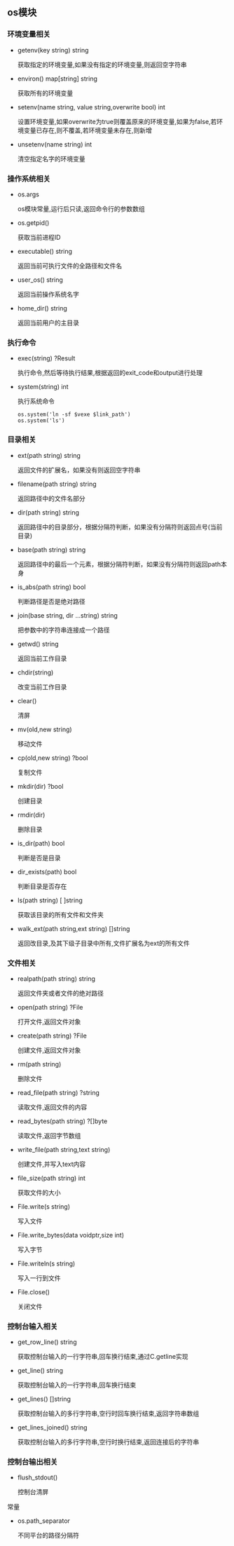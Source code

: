 ## os模块

### 环境变量相关

- getenv(key string) string    

    获取指定的环境变量,如果没有指定的环境变量,则返回空字符串

- environ() map[string] string

    获取所有的环境变量

- setenv(name string, value string,overwrite bool) int 

    设置环境变量,如果overwrite为true则覆盖原来的环境变量,如果为false,若环境变量已存在,则不覆盖,若环境变量未存在,则新增

- unsetenv(name string) int 

    清空指定名字的环境变量

### 操作系统相关

- os.args 			

    os模块常量,运行后只读,返回命令行的参数数组

- os.getpid()

    获取当前进程ID

- executable() string

    返回当前可执行文件的全路径和文件名

- user_os() string   

    返回当前操作系统名字

- home_dir() string

    返回当前用户的主目录

### 执行命令

- exec(string) ?Result 

    执行命令,然后等待执行结果,根据返回的exit_code和output进行处理

- system(string) int

  执行系统命令  
  
  ```
  os.system('ln -sf $vexe $link_path')
  os.system('ls')
  ```

### 目录相关

- ext(path string) string

    返回文件的扩展名，如果没有则返回空字符串

- filename(path string) string

    返回路径中的文件名部分

- dir(path string) string

    返回路径中的目录部分，根据分隔符判断，如果没有分隔符则返回点号(当前目录)

- base(path string) string

    返回路径中的最后一个元素，根据分隔符判断，如果没有分隔符则返回path本身

- is_abs(path string) bool

    判断路径是否是绝对路径

- join(base string, dir ...string) string

    把参数中的字符串连接成一个路径

- getwd() string

    返回当前工作目录

- chdir(string)

    改变当前工作目录

- clear() 

    清屏

- mv(old,new string)

    移动文件

- cp(old,new string) ?bool

    复制文件

- mkdir(dir) ?bool

    创建目录

- rmdir(dir)

    删除目录

- is_dir(path) bool

    判断是否是目录

- dir_exists(path) bool

    判断目录是否存在

- ls(path string) [ ]string

    获取该目录的所有文件和文件夹

- walk_ext(path string,ext string) []string

    返回改目录,及其下级子目录中所有,文件扩展名为ext的所有文件

### 文件相关

- realpath(path string) string

    返回文件夹或者文件的绝对路径

- open(path string) ?File 

    打开文件,返回文件对象

- create(path string) ?File

    创建文件,返回文件对象

- rm(path string)

    删除文件

- read_file(path string) ?string

  读取文件,返回文件的内容

- read_bytes(path string) ?[]byte

  读取文件,返回字节数组

- write_file(path string,text string) 

  创建文件,并写入text内容

- file_size(path string) int 

  获取文件的大小

- File.write(s string)

    写入文件

- File.write_bytes(data voidptr,size int)

    写入字节

- File.writeln(s string)

    写入一行到文件
- File.close()

  关闭文件


### 控制台输入相关

- get_row_line() string

    获取控制台输入的一行字符串,回车换行结束,通过C.getline实现

- get_line() string

    获取控制台输入的一行字符串,回车换行结束

- get_lines() []string

    获取控制台输入的多行字符串,空行时回车换行结束,返回字符串数组

- get_lines_joined() string

    获取控制台输入的多行字符串,空行时换行结束,返回连接后的字符串

### 控制台输出相关

- flush_stdout()

  控制台清屏

常量

- os.path_separator

    不同平台的路径分隔符